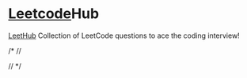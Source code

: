 
# [Leetcode](https://leetcode.com/lhotseKuo/)Hub

[LeetHub](https://github.com/QasimWani/LeetHub) Collection of LeetCode questions to ace the coding interview!

/* //

// */
